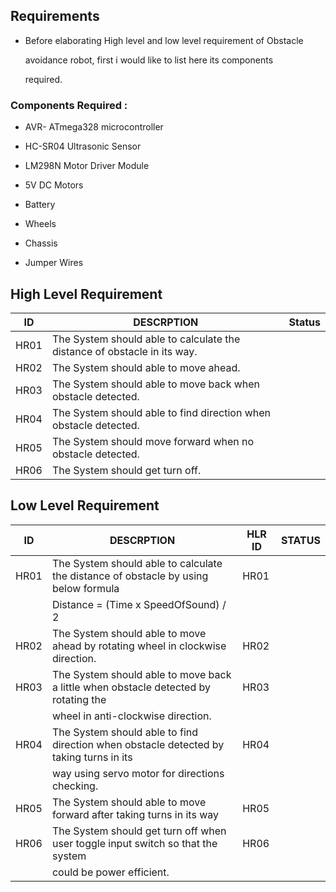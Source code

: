 ## Requirements

 * Before elaborating High level and low level requirement of Obstacle 

    avoidance robot, first i would like to list here its components 
 
    required.

 ### Components Required :

 *   AVR- ATmega328 microcontroller

 *   HC-SR04 Ultrasonic Sensor

 *   LM298N Motor Driver Module

 *   5V DC Motors

 *   Battery

 *   Wheels

 *   Chassis

 *   Jumper Wires

 ## High Level Requirement

| ID    |                                   DESCRPTION                                      |Status |  
|-------|-----------------------------------------------------------------------------------|-------|
| HR01  |  The System should able to calculate the distance of obstacle in its way.         |       |
| HR02  |  The System should able to move ahead.                                            |       |
| HR03  |  The System should able to move back when obstacle detected.                      |       |
| HR04  |  The System should able to find  direction when obstacle detected.                |       |
| HR05  |  The System should move forward when no obstacle detected.                        |       |
| HR06  |  The System should get turn off.                                                  |       |


## Low Level Requirement 

| ID    |                                       DESCRPTION                                         | HLR ID|   STATUS  |
|-------|------------------------------------------------------------------------------------------|-------|-----------|
| HR01  |  The System should able to calculate the distance of obstacle by using below formula     |  HR01 |           | 
|       |            Distance = (Time x SpeedOfSound) / 2                                          |                   |                                               
| HR02  |  The System should able to move ahead by rotating wheel in clockwise direction.          | HR02  |           |
| HR03  |  The System should able to move back a little when obstacle detected by rotating the     | HR03  |           |
|       |        wheel in anti-clockwise direction.                                                |                   |             
| HR04  |  The System should able to find direction when obstacle detected by taking turns in its  | HR04  |           |
|       |                  way using servo motor for directions checking.                          |                   |
| HR05  |  The System should able to move forward after taking turns in its way                    | HR05  |           |     
| HR06  |  The System should get turn off when user toggle input switch so that the system         |HR06   |           | 
|       |                could be power efficient.                                                |       |           |      



